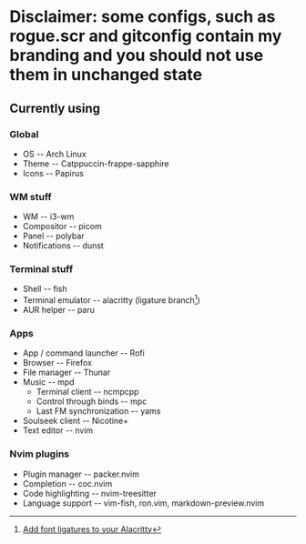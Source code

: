 # Disclaimer: some configs, such as rogue.scr and gitconfig contain my branding and you should not use them in unchanged state

## Currently using
### Global
* OS -- Arch Linux
* Theme -- Catppuccin-frappe-sapphire
* Icons -- Papirus
### WM stuff
* WM -- i3-wm
* Compositor -- picom
* Panel -- polybar
* Notifications -- dunst
### Terminal stuff
* Shell -- fish
* Terminal emulator -- alacritty (ligature branch[^alacritty])
* AUR helper -- paru
### Apps
* App / command launcher -- Rofi
* Browser -- Firefox
* File manager -- Thunar
* Music -- mpd
  * Terminal client -- ncmpcpp
  * Control through binds -- mpc
  * Last FM synchronization -- yams
* Soulseek client -- Nicotine+
* Text editor -- nvim
### Nvim plugins
* Plugin manager -- packer.nvim
* Completion -- coc.nvim
* Code highlighting -- nvim-treesitter
* Language support -- vim-fish, ron.vim, markdown-preview.nvim



[^alacritty]: [Add font ligatures to your Alacritty](https://dev.to/prakhil_tp/add-font-ligatures-to-your-alacritty-2fld)
